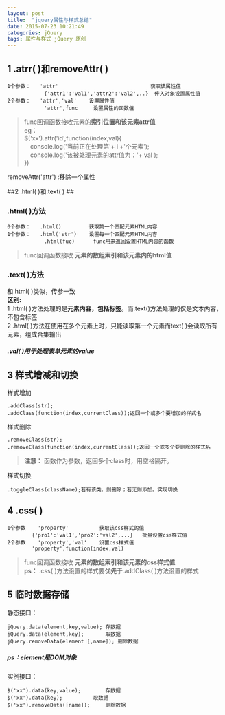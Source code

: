 ```yaml
---
layout: post
title:  "jquery属性与样式总结"
date: 2015-07-23 10:21:49
categories: jQuery
tags: 属性与样式 jQuery 原创
---
```


## 1 .atrr( )和removeAttr( ) ##
	1个参数：	'attr'								获取该属性值
				{'attr1':'val1','attr2':'val2',..}	传入对象设置属性值
	2个参数：	'attr','val'	设置属性值
				'attr',func		设置属性的函数值
>func回调函数接收元素的**索引位置和该元素attr值**<br/>
>eg：<br/>
>$('xx').attr('id',function(index,val){<br>
>&emsp;console.log('当前正在处理第'+ i +'个元素');<br>
>&emsp;console.log('该被处理元素的attr值为：'+ val );<br>
>})<br>

removeAttr('attr')	:移除一个属性

##2 .html( )和.text( ) ##
### .html( )方法
	0个参数：	.html()			获取第一个匹配元素HTML内容
	1个参数：	.html('str')	设置每一个匹配元素HTML内容
				.html(fuc)		func用来返回设置HTML内容的函数
>func回调函数接收 **元素的数组索引和该元素内的html值**<br/>

### .text( )方法 ###
和.html( )类似，传参一致<br>
**区别:**<br>
	1 .html( )方法处理的是**元素内容，包括标签**。而.text()方法处理的仅是文本内容，不包含标签<br>
	2 .html( )方法在使用在多个元素上时，只能读取第一个元素而text( )会读取所有元素，组成合集输出

##### .val( )用于处理表单元素的value #####

## 3 样式增减和切换 ##
样式增加<br>

	.addClass(str);
	.addClass(function(index,currentClass));返回一个或多个要增加的样式名
样式删除

	.removeClass(str);
	.removeClass(function(index,currentClass));返回一个或多个要删除的样式名
>**注意：** 函数作为参数，返回多个class时，用空格隔开。<br>

样式切换

	.toggleClass(className);若有该类，则删除；若无则添加。实现切换

## 4 .css( )
	1个参数	'property'			获取该css样式的值
			{'pro1':'val1','pro2':'val2',...}	批量设置css样式值
	2个参数	'property','val'	设置css样式值
			'property',function(index,val)

>func回调函数接收 **元素的数组索引和该元素的css样式值**<br/>
**ps：** .css( )方法设置的样式要**优先**于.addClass( )方法设置的样式

## 5 临时数据存储 ##
静态接口：<br>

	jQuery.data(element,key,value);	存数据
	jQuery.data(element,key);		取数据
	jQuery.removeData(element [,name]);	删除数据
##### ps：element是DOM对象<br> #####

实例接口：

	$('xx').data(key,value);		存数据
	$('xx').data(key);			取数据
	$('xx').removeData([name]);		删除数据